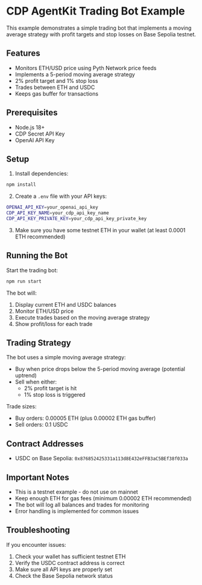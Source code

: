 # CDP AgentKit Trading Bot Example

This example demonstrates a simple trading bot that implements a moving average strategy with profit targets and stop losses on Base Sepolia testnet.

## Features

- Monitors ETH/USD price using Pyth Network price feeds
- Implements a 5-period moving average strategy
- 2% profit target and 1% stop loss
- Trades between ETH and USDC
- Keeps gas buffer for transactions

## Prerequisites

- Node.js 18+
- CDP Secret API Key
- OpenAI API Key

## Setup

1. Install dependencies:
```bash
npm install
```

2. Create a `.env` file with your API keys:
```bash
OPENAI_API_KEY=your_openai_api_key
CDP_API_KEY_NAME=your_cdp_api_key_name
CDP_API_KEY_PRIVATE_KEY=your_cdp_api_key_private_key
```

3. Make sure you have some testnet ETH in your wallet (at least 0.0001 ETH recommended)

## Running the Bot

Start the trading bot:
```bash
npm run start
```

The bot will:
1. Display current ETH and USDC balances
2. Monitor ETH/USD price
3. Execute trades based on the moving average strategy
4. Show profit/loss for each trade

## Trading Strategy

The bot uses a simple moving average strategy:
- Buy when price drops below the 5-period moving average (potential uptrend)
- Sell when either:
  - 2% profit target is hit
  - 1% stop loss is triggered

Trade sizes:
- Buy orders: 0.00005 ETH (plus 0.00002 ETH gas buffer)
- Sell orders: 0.1 USDC

## Contract Addresses

- USDC on Base Sepolia: `0x876852425331a113d8E432eFFB3aC5BEf38f033a`

## Important Notes

- This is a testnet example - do not use on mainnet
- Keep enough ETH for gas fees (minimum 0.00002 ETH recommended)
- The bot will log all balances and trades for monitoring
- Error handling is implemented for common issues

## Troubleshooting

If you encounter issues:
1. Check your wallet has sufficient testnet ETH
2. Verify the USDC contract address is correct
3. Make sure all API keys are properly set
4. Check the Base Sepolia network status
